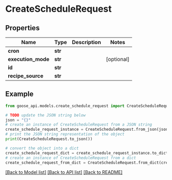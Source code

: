 # CreateScheduleRequest


## Properties

Name | Type | Description | Notes
------------ | ------------- | ------------- | -------------
**cron** | **str** |  | 
**execution_mode** | **str** |  | [optional] 
**id** | **str** |  | 
**recipe_source** | **str** |  | 

## Example

```python
from goose_api.models.create_schedule_request import CreateScheduleRequest

# TODO update the JSON string below
json = "{}"
# create an instance of CreateScheduleRequest from a JSON string
create_schedule_request_instance = CreateScheduleRequest.from_json(json)
# print the JSON string representation of the object
print(CreateScheduleRequest.to_json())

# convert the object into a dict
create_schedule_request_dict = create_schedule_request_instance.to_dict()
# create an instance of CreateScheduleRequest from a dict
create_schedule_request_from_dict = CreateScheduleRequest.from_dict(create_schedule_request_dict)
```
[[Back to Model list]](../README.md#documentation-for-models) [[Back to API list]](../README.md#documentation-for-api-endpoints) [[Back to README]](../README.md)



